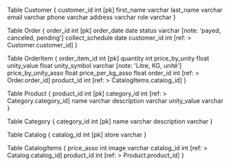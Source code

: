Table Customer {
  customer_id int [pk]
  first_name varchar
  last_name varchar
  email varchar
  phone varchar
  address varchar
  role varchar
}

Table Order {
  order_id int [pk]
  order_date date
  status varchar [note: 'payed, canceled, pending']
  collect_schedule date
  customer_id int [ref: > Customer.customer_id]
}

Table OrderItem {
  order_item_id int [pk]
  quantity int
  price_by_unity float
  unity_value float
  unity_symbol varchar [note: 'Litre, KG, unité']
  price_by_unity_asso float
  price_per_kg_asso float
  order_id int [ref: > Order.order_id]
  product_id int [ref: > CatalogItems.catalog_id]
}

Table Product {
  product_id int [pk]
  category_id int [ref: > Category.category_id]
  name varchar
  description varchar
  unity_value varchar
}

Table Category {
  category_id int [pk]
  name varchar
  description varchar
}

Table Catalog {
  catalog_id int [pk]
  store varchar
}

Table CatalogItems {
  price_asso int
  image varchar
  catalog_id int [ref: > Catalog.catalog_id]
  product_id int [ref: > Product.product_id]
}